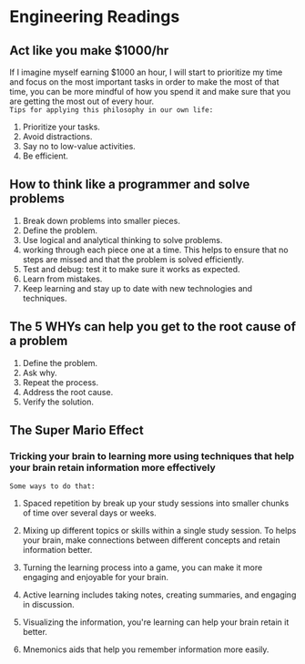 # Engineering Readings

## Act like you make $1000/hr

If I imagine myself earning $1000 an hour, I will start to prioritize my time and focus on the most important tasks in order to make the most of that time, you can be more mindful of how you spend it and make sure that you are getting the most out of every hour. <br>
`Tips for applying this philosophy in our own life:`

1. Prioritize your tasks.
2. Avoid distractions.
3. Say no to low-value activities.
4. Be efficient.

## How to think like a programmer and solve problems

1. Break down problems into smaller pieces.
2. Define the problem.
3. Use logical and analytical thinking to solve problems.
4. working through each piece one at a time. This helps to ensure that no steps are missed and that the problem is solved efficiently.
5. Test and debug: test it to make sure it works as expected.
6. Learn from mistakes.
7. Keep learning and stay up to date with new technologies and techniques.

## The 5 WHYs can help you get to the root cause of a problem

1. Define the problem.
2. Ask why.
3. Repeat the process.
4. Address the root cause.
5. Verify the solution.

## The Super Mario Effect

### Tricking your brain to learning more using techniques that help your brain retain information more effectively

`Some ways to do that:`<br>

1. Spaced repetition by break up your study sessions into smaller chunks of time over several days or weeks.

2. Mixing up different topics or skills within a single study session. To helps your brain, make connections between different concepts and retain information better.
3. Turning the learning process into a game, you can make it more engaging and enjoyable for your brain.

4. Active learning includes taking notes, creating summaries, and engaging in discussion.

5. Visualizing the information, you're learning can help your brain retain it better.
6. Mnemonics aids that help you remember information more easily.
